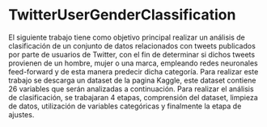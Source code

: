 # TwitterUserGenderClassification

El siguiente trabajo tiene como objetivo principal realizar un análisis de clasificación de un
conjunto de datos relacionados con tweets publicados por parte de usuarios de Twitter, con el
fin de determinar si dichos tweets provienen de un hombre, mujer o una marca, empleando redes
neuronales feed-forward y de esta manera predecir dicha categorı́a. Para realizar este trabajo se
descarga un dataset de la pagina Kaggle, este dataset contiene 26 variables que serán analizadas
a continuación. Para realizar el análisis de clasificación, se trabajaran 4 etapas, comprensión del
dataset, limpieza de datos, utilización de variables categóricas y finalmente la etapa de ajustes.
